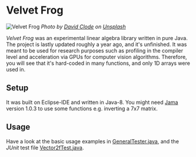 # Velvet Frog

![Velvet Frog](https://images.unsplash.com/photo-1502403421222-2ae1f0a65fe2?ixlib=rb-1.2.1&auto=format&fit=crop&w=1358&q=80)
*Photo by [David Clode](https://unsplash.com/@davidclode) on [Unsplash](https://unsplash.com/)*

_Velvet Frog_ was an experimental linear algebra library written in pure Java. The project is lastly updated roughly a year ago, and it's unfinished. It was meant to be used for research purposes such as profiling in the compiler level and acceleration via GPUs for computer vision algorithms. Therefore, you will see that it's hard-coded in many functions, and only 1D arrays were used in.

## Setup
It was built on Eclipse-IDE and written in Java-8.
You might need [Jama](https://math.nist.gov/javanumerics/jama/) version 1.0.3 to use some functions e.g. inverting a 7x7 matrix. 

## Usage
Have a look at the basic usage examples in [GeneralTester.java](https://github.com/mervess/velvet-frog/blob/master/VelvetFrog/src/test/GeneralTester.java), and the _JUnit_ test file [Vector2fTest.java](https://github.com/mervess/velvet-frog/blob/master/VelvetFrog/src/vector/Vector2fTest.java).
